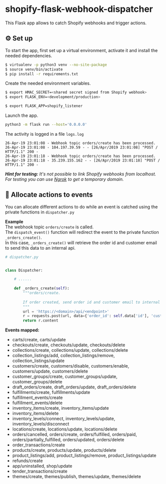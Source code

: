# shopify-flask-webhook-dispatcher

This Flask app allows to catch Shopify webhooks and trigger actions.

## ⚙️ Set up 
To start the app, first set up a virtual environment, activate it and install the needed dependencies.

```sh
$ virtualenv -p python3 venv --no-site-package
$ source venv/bin/activate
$ pip install -r requirements.txt
```

Create the needed environment variables.
```sh
$ export HMAC_SECRET=<shared secret signed from Shopify webhook>
$ export FLASK_ENV=<development/production>

$ export FLASK_APP=shopify_listener
```

Launch the app.
```sh
python3 -m flask run --host='0.0.0.0'
```

The activity is logged in a file `logs.log`
```
26-Apr-19 23:01:08 - Webhook topic orders/create has been processed.
26-Apr-19 23:01:08 - 104.197.39.59 - - [26/Apr/2019 23:01:08] "POST / HTTP/1.1" 200 -
26-Apr-19 23:01:18 - Webhook topic orders/create has been processed.
26-Apr-19 23:01:18 - 35.239.155.162 - - [26/Apr/2019 23:01:18] "POST / HTTP/1.1" 200 -
```

_**Hint for testing:** It's not possible to link Shopify webhooks from localhost. For testing you can use [Ngrok](https://ngrok.com/) to get a temporary domain._

## 🧩 Allocate actions to events
You can allocate different actions to do while an event is catched using the private functions in `dispatcher.py`  

**Example**  
The webhook topic `orders/create` is called.  
The `dispatch_event()` function will redirect the event to the private function `_orders_create()`.  
In this case, `_orders_create()` will retrieve the order id and customer email to send this data to an internal api.

```python
# dispatcher.py


class Dispatcher:

    # ......
    
    def _orders_create(self):
    	"""orders/create.
        
        If order created, send order id and customer email to internal API.
        """
        url = 'https://<domain>/api/<endpoint>'
        r = requests.post(url, data={'order_id': self.data['id'], 'customer_email': self.data['email']})
        return r.content
```

**Events mapped:**   
* carts/create, carts/update   
* checkouts/create, checkouts/update, checkouts/delete  
* collections/create, collections/update, collections/delete 
* collection_listings/add, collection_listings/remove, collection_listings/update  
* customers/create, customers/disable, customers/enable, customers/update, customers/delete 
* customer_groups/create, customer_groups/update, customer_groups/delete   
* draft_orders/create, draft_orders/update, draft_orders/delete   
* fulfillments/create, fulfillments/update   
* fulfillment_events/create   
* fulfillment_events/delete  
* inventory_items/create, inventory_items/update    
* inventory_items/delete   
* inventory_levels/connect, inventory_levels/update, inventory_levels/disconnect    
* locations/create, locations/update, locations/delete   
* orders/cancelled, orders/create, orders/fulfilled, orders/paid, orders/partially_fulfilled, orders/updated, orders/delete   
* order_transactions/create   
* products/create, products/update, products/delete  
* product_listings/add, product_listings/remove, product_listings/update   
* refunds/create   
* app/uninstalled, shop/update   
* tender_transactions/create     
* themes/create, themes/publish, themes/update, themes/delete   
